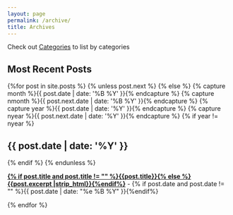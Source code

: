 ```yaml
---
layout: page
permalink: /archive/
title: Archives
---
```



<div id="archives">
Check out <a href = "../categories" alt = "Cateogries page">Categories</a> to list by categories
  <section id="archive">
     <h2 style="text-align:left;">Most Recent Posts</h2>
      {%for post in site.posts %}
      {% unless post.next %}
          {% else %}
          {% capture month %}{{ post.date | date: '%B %Y' }}{% endcapture %}
          {% capture nmonth %}{{ post.next.date | date: '%B %Y' }}{% endcapture %}
          {% capture year %}{{ post.date | date: '%Y' }}{% endcapture %}
          {% capture nyear %}{{ post.next.date | date: '%Y' }}{% endcapture %}
          {% if year != nyear %}
      <h2 style="text-align:left;">{{ post.date | date: '%Y' }}</h2>
          {% endif %}
          {% endunless %}
          <p><b><a href="{{ site.baseurl }}{{ post.url }}">{% if post.title and post.title != "" %}{{post.title}}{% else %}{{post.excerpt |strip_html}}{%endif%}</a></b> - {% if post.date and post.date != "" %}{{ post.date | date: "%e %B %Y" }}{%endif%}</p>
          {% endfor %}
  </section>
</div>
